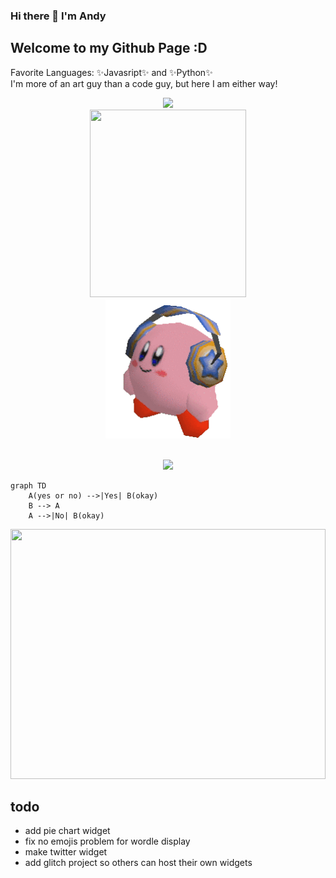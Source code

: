 ### Hi there 👋 I'm Andy
## Welcome to my Github Page :D

Favorite Languages: ✨Javasript✨ and ✨Python✨ <br>
I'm more of an art guy than a code guy, but here I am either way!


<p align="center">
  
  <img src="https://andys-cool-widgets.glitch.me/battery" width="200px">
  <br>
  
  <!---
  for this wordle svg the width is 500px, but there is extra width when it is displayed in markdown
  when i set it to half the width (250px) it works fine and displays the proper full width no fluff
  not sure why, and 50% width doesn't work, but 25% kind of does... it has a smidge extra sliver of padding. idk, i will fix later.
  -->
  <img src="https://andys-cool-widgets.glitch.me/wordlesvg" width="250px" height="300px">
  <br>
  <a href="https://www.youtube.com/shorts/zoZe6p3t4WI" target="_blank" rel="noreferrer noopener">
    <img src="assets/kirby-headphones-transparent.gif" width="200px">
  </a>
</p>

<br>



<div align="center"><img src="https://img.shields.io/badge/is%20cool-yes-6be882"/></div>

```mermaid
graph TD
    A(yes or no) -->|Yes| B(okay)
    B --> A
    A -->|No| B(okay)
```

<img src="https://andys-cool-widgets.glitch.me/todayis" width="100%" height="400px">

## todo
- add pie chart widget
- fix no emojis problem for wordle display
- make twitter widget
- add glitch project so others can host their own widgets

